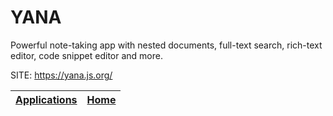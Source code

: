 # YANA

 Powerful note-taking app with nested documents, full-text search, 
 rich-text editor, code snippet editor and more.

 SITE: https://yana.js.org/

 | [Applications](https://portable-linux-apps.github.io/apps.html) | [Home](https://portable-linux-apps.github.io)
 | --- | --- |
